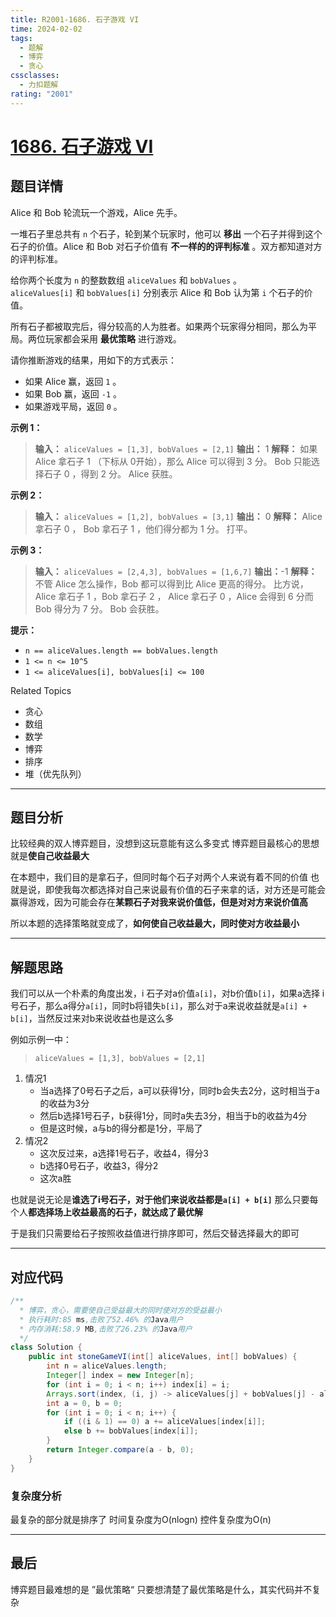 ```yaml
---
title: R2001-1686. 石子游戏 VI
time: 2024-02-02
tags:
  - 题解
  - 博弈
  - 贪心
cssclasses:
  - 力扣题解
rating: "2001"
---
```

# [1686. 石子游戏 VI](https://leetcode.cn/problems/stone-game-vi/)

## 题目详情

Alice 和 Bob 轮流玩一个游戏，Alice 先手。

一堆石子里总共有 `n` 个石子，轮到某个玩家时，他可以 **移出** 一个石子并得到这个石子的价值。Alice 和 Bob 对石子价值有 **不一样的的评判标准** 。双方都知道对方的评判标准。

给你两个长度为 `n` 的整数数组 `aliceValues` 和 `bobValues` 。`aliceValues[i]` 和 `bobValues[i]` 分别表示 Alice 和 Bob 认为第 `i` 个石子的价值。

所有石子都被取完后，得分较高的人为胜者。如果两个玩家得分相同，那么为平局。两位玩家都会采用 **最优策略** 进行游戏。

请你推断游戏的结果，用如下的方式表示：

- 如果 Alice 赢，返回 `1` 。
- 如果 Bob 赢，返回 `-1` 。
- 如果游戏平局，返回 `0` 。

**示例 1：**

> **输入：** `aliceValues = [1,3], bobValues = [2,1]`
> **输出：** 1
> **解释：**
> 如果 Alice 拿石子 1 （下标从 0开始），那么 Alice 可以得到 3 分。
> Bob 只能选择石子 0 ，得到 2 分。
> Alice 获胜。

**示例 2：**

> **输入：** `aliceValues = [1,2], bobValues = [3,1]`
> **输出：** 0
> **解释：**
> Alice 拿石子 0 ， Bob 拿石子 1 ，他们得分都为 1 分。
> 打平。

**示例 3：**

> **输入：** `aliceValues = [2,4,3], bobValues = [1,6,7]`
> **输出：**-1
> **解释：**
> 不管 Alice 怎么操作，Bob 都可以得到比 Alice 更高的得分。
> 比方说，Alice 拿石子 1 ，Bob 拿石子 2 ， Alice 拿石子 0 ，Alice 会得到 6 分而 Bob 得分为 7 分。
> Bob 会获胜。

**提示：**
- `n == aliceValues.length == bobValues.length`
- `1 <= n <= 10^5`
- `1 <= aliceValues[i], bobValues[i] <= 100`

Related Topics
- 贪心
- 数组
- 数学
- 博弈
- 排序
- 堆（优先队列）

---
## 题目分析

比较经典的双人博弈题目，没想到这玩意能有这么多变式
博弈题目最核心的思想就是**使自己收益最大**

在本题中，我们目的是拿石子，但同时每个石子对两个人来说有着不同的价值
也就是说，即使我每次都选择对自己来说最有价值的石子来拿的话，对方还是可能会赢得游戏，因为可能会存在**某颗石子对我来说价值低，但是对对方来说价值高**

所以本题的选择策略就变成了，**如何使自己收益最大，同时使对方收益最小** 

---
## 解题思路

我们可以从一个朴素的角度出发，i 石子对a价值`a[i]`，对b价值`b[i]`，如果a选择 i 号石子，那么a得分`a[i]`，同时b将错失`b[i]`，那么对于a来说收益就是`a[i] + b[i]`，当然反过来对b来说收益也是这么多

例如示例一中：

> `aliceValues = [1,3], bobValues = [2,1]`

1. 情况1
	- 当a选择了0号石子之后，a可以获得1分，同时b会失去2分，这时相当于a的收益为3分
	- 然后b选择1号石子，b获得1分，同时a失去3分，相当于b的收益为4分
	- 但是这时候，a与b的得分都是1分，平局了
2. 情况2
	- 这次反过来，a选择1号石子，收益4，得分3
	- b选择0号石子，收益3，得分2
	- 这次a胜

也就是说无论是**谁选了i号石子，对于他们来说收益都是`a[i] + b[i]`**
那么只要每个人**都选择场上收益最高的石子，就达成了最优解**

于是我们只需要给石子按照收益值进行排序即可，然后交替选择最大的即可

---
## 对应代码
```java
/**
  * 博弈，贪心，需要使自己受益最大的同时使对方的受益最小
  * 执行耗时:85 ms,击败了52.46% 的Java用户
  * 内存消耗:58.9 MB,击败了26.23% 的Java用户
  */
class Solution {
    public int stoneGameVI(int[] aliceValues, int[] bobValues) {
        int n = aliceValues.length;
        Integer[] index = new Integer[n];
        for (int i = 0; i < n; i++) index[i] = i;
        Arrays.sort(index, (i, j) -> aliceValues[j] + bobValues[j] - aliceValues[i] - bobValues[i]);
        int a = 0, b = 0;
        for (int i = 0; i < n; i++) {
            if ((i & 1) == 0) a += aliceValues[index[i]];
            else b += bobValues[index[i]];
        }
        return Integer.compare(a - b, 0);
    }
}
```

### 复杂度分析

最复杂的部分就是排序了
时间复杂度为O(nlogn)
控件复杂度为O(n)

---
## 最后

博弈题目最难想的是 ”最优策略“
只要想清楚了最优策略是什么，其实代码并不复杂


